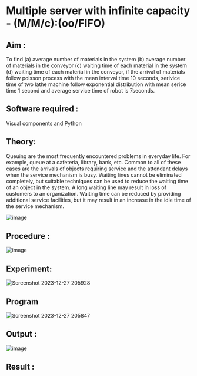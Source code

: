# Multiple server with infinite capacity - (M/M/c):(oo/FIFO)
## Aim :
To find (a) average number of materials in the system (b) average number of materials in the conveyor (c) waiting time of each material in the system (d) waiting time of each material in the conveyor, if the arrival  of materials follow poisson process with the mean interval time 10 seconds, serivice time of two lathe machine follow exponential distribution with mean serice time 1 second and average service time of robot is 7seconds.

## Software required :
Visual components and Python

## Theory:
Queuing are the most frequently encountered problems in everyday life. For example, queue at a cafeteria, library, bank, etc. Common to all of these cases are the arrivals of objects requiring service and the attendant delays when the service mechanism is busy. Waiting lines cannot be eliminated completely, but suitable techniques can be used to reduce the waiting time of an object in the system. A long waiting line may result in loss of customers to an organization. Waiting time can be reduced by providing additional service facilities, but it may result in an increase in the idle time of the service mechanism.

![image](https://user-images.githubusercontent.com/103921593/203238035-1c8109bc-cbf2-4c77-baea-c5b682a752ef.png)

## Procedure :

![image](https://user-images.githubusercontent.com/103921593/203238265-176740b0-eae2-4772-90be-5449869ac9b0.png)




## Experiment:
![Screenshot 2023-12-27 205928](https://github.com/23000966/Muttiple-capacity-with-infinite-capacity/assets/153983364/e8e37376-b3ae-4364-ae81-8c51c53b2f4d)


## Program
![Screenshot 2023-12-27 205847](https://github.com/23000966/Muttiple-capacity-with-infinite-capacity/assets/153983364/fa0997c0-c283-4772-84f3-9b364100bab4)


## Output :
![image](https://github.com/23000966/Muttiple-capacity-with-infinite-capacity/assets/153983364/41641639-8f64-40c8-bc83-54b4420752f6)



## Result : 

